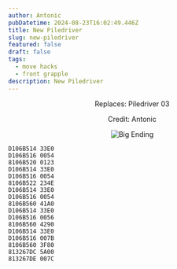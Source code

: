 ```yaml
---
author: Antonic
pubDatetime: 2024-08-23T16:02:49.446Z
title: New Piledriver
slug: new-piledriver
featured: false
draft: false
tags:
  - move hacks
  - front grapple
description: New Piledriver
---
```

<center>
Replaces: Piledriver 03 <p>
Credit: Antonic

![Big Ending](@assets/images/gifs/new-piledriver.gif)
</center>

```text
D106B514 33E0
D106B516 0054
8106B520 0123
D106B514 33E0
D106B516 0054
8106B522 234E
D106B514 33E0
D106B516 0054
8106B560 41A0
D106B514 33E0
D106B516 0056
8106B560 4290
D106B514 33E0
D106B516 007B
8106B560 3F80
813267DC 5A00
813267DE 007C
```
